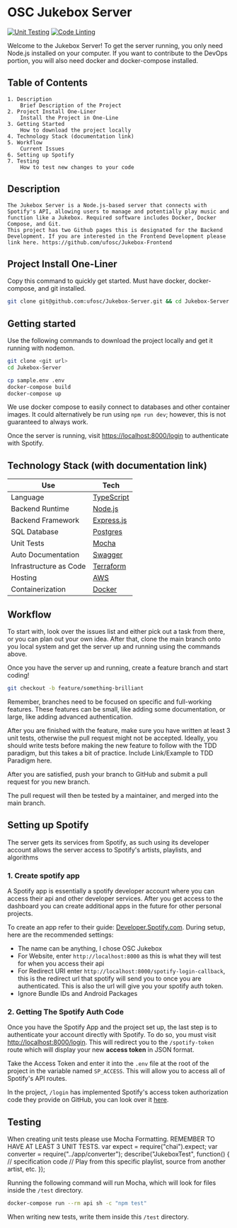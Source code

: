 # OSC Jukebox Server

[![Unit Testing](https://github.com/ufosc/Jukebox-Server/actions/workflows/test-api.yml/badge.svg)](https://github.com/ufosc/Jukebox-Server/actions/workflows/test-api.yml)
[![Code Linting](https://github.com/ufosc/Jukebox-Server/actions/workflows/code-linting.yml/badge.svg)](https://github.com/ufosc/Jukebox-Server/actions/workflows/code-linting.yml)

Welcome to the Jukebox Server! To get the server running, you only need Node.js installed on your computer. If you want to contribute to the DevOps portion, you will also need docker and docker-compose installed.

## Table of Contents

    1. Description
        Brief Description of the Project
    2. Project Install One-Liner
        Install the Project in One-Line
    3. Getting Started
        How to download the project locally
    4. Technology Stack (documentation link)
    5. Workflow
        Current Issues
    6. Setting up Spotify
    7. Testing
        How to test new changes to your code

## Description

    The Jukebox Server is a Node.js-based server that connects with Spotify's API, allowing users to manage and potentially play music and function like a Jukebox. Required software includes Docker, Docker Compose, and Git.
    This project has two Github pages this is designated for the Backend Development. If you are interested in the Frontend Development please link here. https://github.com/ufosc/Jukebox-Frontend

## Project Install One-Liner

Copy this command to quickly get started. Must have docker, docker-compose, and git installed.

```sh
git clone git@github.com:ufosc/Jukebox-Server.git && cd Jukebox-Server && cp sample.env .env && docker-compose up --build
```

## Getting started

Use the following commands to download the project locally and get it running with nodemon.

```sh
git clone <git url>
cd Jukebox-Server

cp sample.env .env
docker-compose build
docker-compose up
```

We use docker compose to easily connect to databases and other container images. It could alternatively be run using `npm run dev`; however, this is not guaranteed to always work.

Once the server is running, visit <https://localhost:8000/login> to authenticate with Spotify.

## Technology Stack (with documentation link)

| Use                    | Tech                                                                                        |
| ---------------------- | ------------------------------------------------------------------------------------------- |
| Language               | [TypeScript](https://www.typescriptlang.org/docs/handbook/typescript-from-scratch.html)     |
| Backend Runtime        | [Node.js](https://nodejs.dev/en/learn/)                                                     |
| Backend Framework      | [Express.js](https://expressjs.com/en/4x/api.html#express)                                  |
| SQL Database           | [Postgres](https://node-postgres.com/)                                                      |
| Unit Tests             | [Mocha](https://semaphoreci.com/community/tutorials/getting-started-with-node-js-and-mocha) |
| Auto Documentation     | [Swagger](https://swagger.io/docs/specification/about/)                                     |
| Infrastructure as Code | [Terraform](#)                                                                              |
| Hosting                | [AWS](#)                                                                                    |
| Containerization       | [Docker](https://docs.docker.com/get-started/)                                              |

## Workflow

To start with, look over the issues list and either pick out a task from there, or you can plan out your own idea. After that, clone the main branch onto you local system and get the server up and running using the commands above.

Once you have the server up and running, create a feature branch and start coding!

```sh
git checkout -b feature/something-brilliant
```

Remember, branches need to be focused on specific and full-working features. These features can be small, like adding some documentation, or large, like adding advanced authentication.

After you are finished with the feature, make sure you have written at least 3 unit tests, otherwise the pull request might not be accepted. Ideally, you should write tests before making the new feature to follow with the TDD paradigm, but this takes a bit of practice.
Include Link/Example to TDD Paradigm here.

After you are satisfied, push your branch to GitHub and submit a pull request for you new branch.

The pull request will then be tested by a maintainer, and merged into the main branch.

## Setting up Spotify

The server gets its services from Spotify, as such using its developer account allows the server access to Spotify's artists, playlists, and algorithms

### 1. Create spotify app

A Spotify app is essentially a spotify developer account where you can access their api and other developer services. After you get access to the dashboard you can create additional apps in the future for other personal projects.

To create an app refer to their guide: [Developer.Spotify.com](https://developer.spotify.com/documentation/general/guides/authorization/app-settings/). During setup, here are the recommended settings:

- The name can be anything, I chose OSC Jukebox
- For Website, enter `http://localhost:8000` as this is what they will test for when you access their api
- For Redirect URI enter `http://localhost:8000/spotify-login-callback`, this is the redirect url that spotify will send you to once you are authenticated. This is also the url will give you your spotify auth token.
- Ignore Bundle IDs and Android Packages

### 2. Getting The Spotify Auth Code

Once you have the Spotify App and the project set up, the last step is to authenticate your account directly with Spotify. To do so, you must visit <http://localhost:8000/login>. This will redirect you to the `/spotify-token` route which will display your new **access token** in JSON format.

Take the Access Token and enter it into the `.env` file at the root of the project in the variable named `SP_ACCESS`. This will allow you to access all of Spotify's API routes.

In the project, `/login` has implemented Spotify's access token authorization code they provide on GitHub, you can look over it [here](https://github.com/spotify/web-api-examples/blob/master/authentication/authorization_code/app.js).

## Testing

When creating unit tests please use Mocha Formatting. REMEMBER TO HAVE AT LEAST 3 UNIT TESTS.
var expect = require("chai").expect;
var converter = require("../app/converter");
describe("JukeboxTest", function() {
// specification code
// Play from this specific playlist, source from another artist, etc.
});

Running the following command will run Mocha, which will look for files inside the `/test` directory.

```sh
docker-compose run --rm api sh -c "npm test"
```

When writing new tests, write them inside this `/test` directory.
